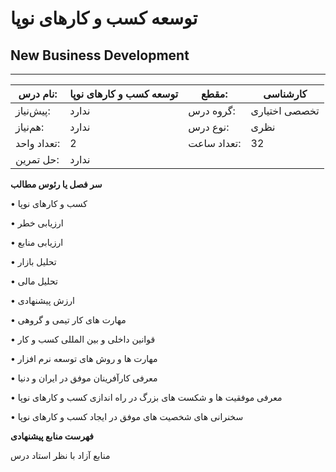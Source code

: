 # توسعه کسب و کارهای نوپا
## New Business Development
_______________________________________________________________________________
| نام درس:    | توسعه کسب و کارهای نوپا | مقطع:       | کارشناسی      |
| ----------- | ----------------------- | ----------- | ------------- |
| پیش‌نیاز:   | ندارد                   | گروه درس:   | تخصصی اختیاری |
| هم‌نیاز:    | ندارد                   | نوع درس:    | نظری          |
| تعداد واحد: | 2                       | تعداد ساعت: | 32            |
| حل تمرین:   |  ندارد                  |             |               |

**سر فصل یا رئوس مطالب**

•	کسب و کارهای نوپا 

•	ارزیابی خطر 

•	ارزیابی منابع 

•	تحليل بازار 

•	تحليل مالی 

•	ارزش پيشنهادی 

•	مهارت های کار تيمی و گروهی 

•	قوانين داخلی و بين المللی کسب و کار  

•	مهارت ها و روش های توسعه نرم افزار 

•	معرفی کارآفرینان موفق در ایران و دنيا 

•	معرفی موفقيت ها و شکست های بزرگ در راه اندازی کسب و کارهای نوپا 

•	سخنرانی های شخصيت های موفق در ایجاد کسب و کارهای نوپا

**فهرست منابع پیشنهادی**

منابع آزاد با نظر استاد درس

